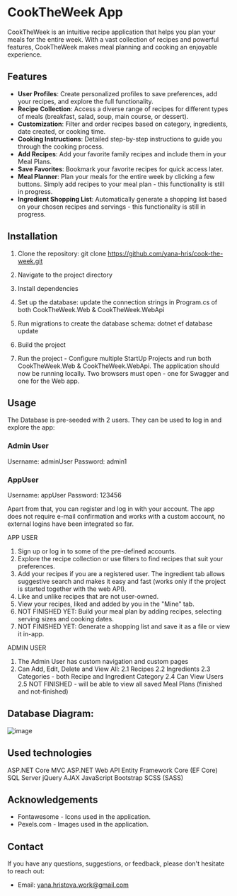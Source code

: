 # CookTheWeek App

CookTheWeek is an intuitive recipe application that helps you plan your meals for the entire week. With a vast collection of recipes and powerful features, CookTheWeek makes meal planning and cooking an enjoyable experience.

## Features

- **User Profiles**: Create personalized profiles to save preferences, add your recipes, and explore the full functionality.
- **Recipe Collection**: Access a diverse range of recipes for different types of meals (breakfast, salad, soup, main course, or dessert).
- **Customization**: Filter and order recipes based on category, ingredients, date created, or cooking time.
- **Cooking Instructions**: Detailed step-by-step instructions to guide you through the cooking process.
- **Add Recipes**: Add your favorite family recipes and include them in your Meal Plans.
- **Save Favorites**: Bookmark your favorite recipes for quick access later.
- **Meal Planner**: Plan your meals for the entire week by clicking a few buttons. Simply add recipes to your meal plan - this functionality is still in progress.
- **Ingredient Shopping List**: Automatically generate a shopping list based on your chosen recipes and servings - this functionality is still in progress.

## Installation

1. Clone the repository:
git clone https://github.com/yana-hris/cook-the-week.git

2. Navigate to the project directory

3. Install dependencies

4. Set up the database: update the connection strings in Program.cs of both CookTheWeek.Web & CookTheWeek.WebApi

5. Run migrations to create the database schema:
dotnet ef database update

6. Build the project

7. Run the project - Configure multiple StartUp Projects and run both CookTheWeek.Web & CookTheWeek.WebApi. The application should now be running locally. Two browsers must open - one for Swagger and one for the Web app.

## Usage

The Database is pre-seeded with 2 users. They can be used to log in and explore the app:

### Admin User
Username: adminUser
Password: admin1

### AppUser
Username: appUser
Password: 123456

Apart from that, you can register and log in with your account. The app does not require e-mail confirmation and works with a custom account, no external logins have been integrated so far.

APP USER
1. Sign up or log in to some of the pre-defined accounts.
2. Explore the recipe collection or use filters to find recipes that suit your preferences.
3. Add your recipes if you are a registered user. The ingredient tab allows suggestive search and makes it easy and fast (works only if the project is started together with the web API).
4. Like and unlike recipes that are not user-owned.
5. View your recipes, liked and added by you in the "Mine" tab.
6. NOT FINISHED YET: Build your meal plan by adding recipes, selecting serving sizes and cooking dates.
7. NOT FINISHED YET: Generate a shopping list and save it as a file or view it in-app.

ADMIN USER
1. The Admin User has custom navigation and custom pages
2. Can Add, Edit, Delete and View All:
   2.1 Recipes
   2.2 Ingredients
   2.3 Categories - both Recipe and Ingredient Category
   2.4 Can View Users
   2.5 NOT FINISHED - will be able to view all saved Meal Plans (finished and not-finished)

## Database Diagram:
![image](https://github.com/yana-hris/cook-the-week/assets/8995553/7aba1633-3c52-4146-8b0b-84108ae54c2a)

## Used technologies
ASP.NET Core MVC
ASP.NET Web API
Entity Framework Core (EF Core)
SQL Server
jQuery
AJAX
JavaScript
Bootstrap
SCSS (SASS)


## Acknowledgements

- Fontawesome - Icons used in the application.
- Pexels.com - Images used in the application.

## Contact

If you have any questions, suggestions, or feedback, please don't hesitate to reach out:

- Email: yana.hristova.work@gmail.com

